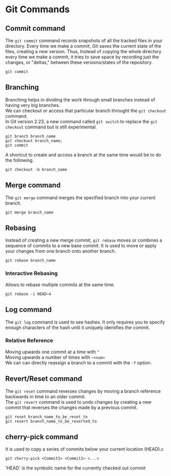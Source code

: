 # Git Commands

## Commit command
The `git commit` command records snapshots of all the tracked files in your directory. Every time we make a commit, Git saves the current state of the files, creating a new version. Thus, Instead of copying the whole directory every time we make a commit, it tries to save space by recording just the changes, or "deltas," between these versions/states of the repository.
```
git commit
```

## Branching
Branching helps in dividing the work through small branches instead of having very big branches.    
We can checkout or access that particular branch throught the `git checkout` command.     
In Git version 2.23, a new command called `git switch` to replace the `git checkout` command but is still experimental.     
```
git branch branch_name
git checkout branch_name;
git commit
```

A shortcut to create and access a branch at the same time would be to do the following.
```
git checkout -b branch_name
```

## Merge command
The `git merge` command merges the specified branch into your current branch.
```
git merge branch_name
```


## Rebasing
Instead of creating a new merge commit, `git rebase` moves or combines a sequence of commits to a new base commit. It is used to move or apply your changes from one branch onto another branch.
```
git rebase branch_name
```

### Interactive Rebasing
Allows to rebase multiple commits at the same time.
```
git rebase -i HEAD~4
```


## Log command
The `git log` command is used to see hashes. It only requires you to specify enough characters of the hash until it uniquely identifies the commit.     
### Relative Reference
Moving upwards one commit at a time with `^`       
Moving upwards a number of times with `~<num>`     
We can can directly reassign a branch to a commit with the `-f` option.


## Revert/Reset command
The `git reset` command reverses changes by moving a branch reference backwards in time to an older commit.   
The `git revert` command is used to undo changes by creating a new commit that reverses the changes made by a previous commit.
```
git reset branch_name_to_be_reset_to
git revert branch_name_to_be_reverted_to
```

## cherry-pick command
It is used to copy a series of commits below your current location (HEAD).c
```
git cherry-pick <Commit1> <Commit2> <...>
```








'HEAD' is the symbolic name for the currently checked out commit
